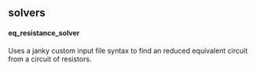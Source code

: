 ## solvers
#### eq_resistance_solver
Uses a janky custom input file syntax to find an reduced equivalent circuit from a circuit of resistors.
